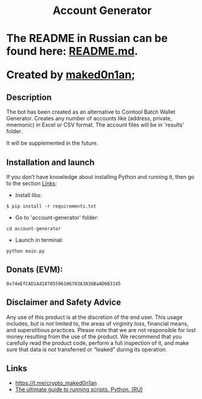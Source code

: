<h1 align="center">Account Generator<h1>

The README in Russian can be found here: [README.md](https://github.com/maked0n1an/account-generator/blob/main/README.md).

Created by [maked0n1an](https://t.me/crypto_maked0n1an);

<h2>Description</h2>
The bot has been created as an alternative to Cointool Batch Wallet Generator.
Creates any number of accounts like (address, private, mnemonic) in Excel or CSV format.
The account files will be in 'results' folder.

It will be supplemented in the future.

## Installation and launch
If you don’t have knowledge about installing Python and running it, then go to the section [Links](#links):

* Install libs:
<pre><code>$ pip install -r requirements.txt</code></pre>
* Go to 'account-generator' folder:
<pre><code>cd account-generator</code></pre>
* Launch in terminal:
<pre><code>python main.py</code></pre>

## Donats (EVM): 
<pre><code>0x74eEfCAD1Ad18705596106703A3036BaAD6B3145</code></pre>

## Disclaimer and Safety Advice

Any use of this product is at the discretion of the end user. This usage includes, but is not limited to, the areas of virginity loss, financial means, and superstitious practices.
Please note that we are not responsible for lost money resulting from the use of the product. We recommend that you carefully read the product code, perform a full inspection of it, and make sure that data is not transferred or “leaked” during its operation.

## Links 
<a name="Links"></a> 
- https://t.me/crypto_maked0n1an
- [The ultimate guide to running scripts. Python. (RU)](https://teletype.in/@hodlmod.eth/how-to-run-scripts)

